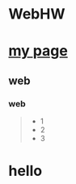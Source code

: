 # WebHW
# [my page](https://lindergithub.github.io/WebHW/HWpage/)
## web
### web
> + 1
> + 2
> + 3
# hello
